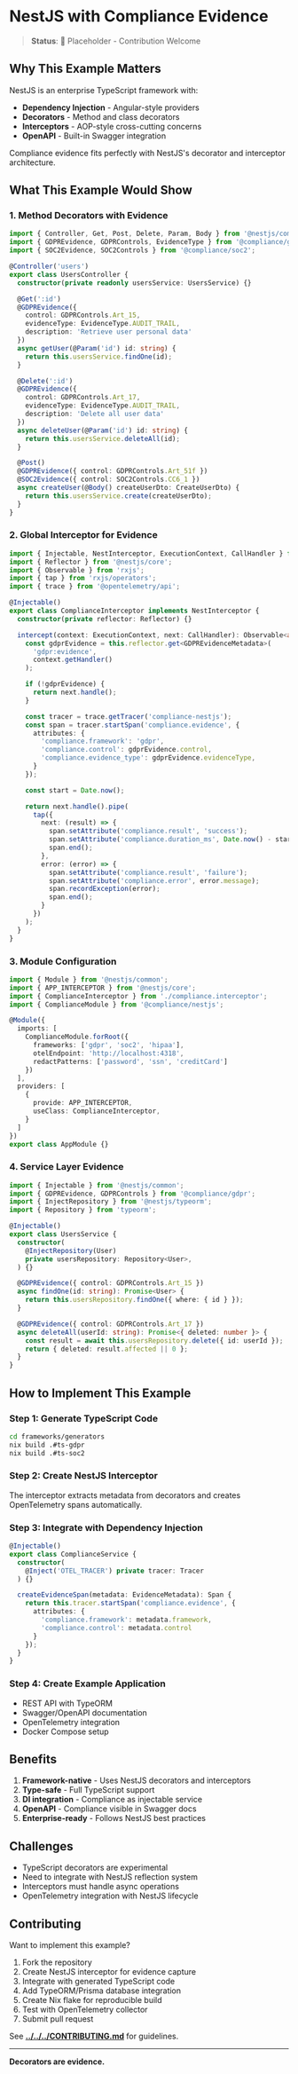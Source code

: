 # NestJS with Compliance Evidence

> **Status**: 📝 Placeholder - Contribution Welcome

## Why This Example Matters

NestJS is an enterprise TypeScript framework with:
- **Dependency Injection** - Angular-style providers
- **Decorators** - Method and class decorators
- **Interceptors** - AOP-style cross-cutting concerns
- **OpenAPI** - Built-in Swagger integration

Compliance evidence fits perfectly with NestJS's decorator and interceptor architecture.

## What This Example Would Show

### 1. Method Decorators with Evidence

```typescript
import { Controller, Get, Post, Delete, Param, Body } from '@nestjs/common';
import { GDPREvidence, GDPRControls, EvidenceType } from '@compliance/gdpr';
import { SOC2Evidence, SOC2Controls } from '@compliance/soc2';

@Controller('users')
export class UsersController {
  constructor(private readonly usersService: UsersService) {}

  @Get(':id')
  @GDPREvidence({
    control: GDPRControls.Art_15,
    evidenceType: EvidenceType.AUDIT_TRAIL,
    description: 'Retrieve user personal data'
  })
  async getUser(@Param('id') id: string) {
    return this.usersService.findOne(id);
  }

  @Delete(':id')
  @GDPREvidence({
    control: GDPRControls.Art_17,
    evidenceType: EvidenceType.AUDIT_TRAIL,
    description: 'Delete all user data'
  })
  async deleteUser(@Param('id') id: string) {
    return this.usersService.deleteAll(id);
  }

  @Post()
  @GDPREvidence({ control: GDPRControls.Art_51f })
  @SOC2Evidence({ control: SOC2Controls.CC6_1 })
  async createUser(@Body() createUserDto: CreateUserDto) {
    return this.usersService.create(createUserDto);
  }
}
```

### 2. Global Interceptor for Evidence

```typescript
import { Injectable, NestInterceptor, ExecutionContext, CallHandler } from '@nestjs/common';
import { Reflector } from '@nestjs/core';
import { Observable } from 'rxjs';
import { tap } from 'rxjs/operators';
import { trace } from '@opentelemetry/api';

@Injectable()
export class ComplianceInterceptor implements NestInterceptor {
  constructor(private reflector: Reflector) {}

  intercept(context: ExecutionContext, next: CallHandler): Observable<any> {
    const gdprEvidence = this.reflector.get<GDPREvidenceMetadata>(
      'gdpr:evidence',
      context.getHandler()
    );

    if (!gdprEvidence) {
      return next.handle();
    }

    const tracer = trace.getTracer('compliance-nestjs');
    const span = tracer.startSpan('compliance.evidence', {
      attributes: {
        'compliance.framework': 'gdpr',
        'compliance.control': gdprEvidence.control,
        'compliance.evidence_type': gdprEvidence.evidenceType,
      }
    });

    const start = Date.now();

    return next.handle().pipe(
      tap({
        next: (result) => {
          span.setAttribute('compliance.result', 'success');
          span.setAttribute('compliance.duration_ms', Date.now() - start);
          span.end();
        },
        error: (error) => {
          span.setAttribute('compliance.result', 'failure');
          span.setAttribute('compliance.error', error.message);
          span.recordException(error);
          span.end();
        }
      })
    );
  }
}
```

### 3. Module Configuration

```typescript
import { Module } from '@nestjs/common';
import { APP_INTERCEPTOR } from '@nestjs/core';
import { ComplianceInterceptor } from './compliance.interceptor';
import { ComplianceModule } from '@compliance/nestjs';

@Module({
  imports: [
    ComplianceModule.forRoot({
      frameworks: ['gdpr', 'soc2', 'hipaa'],
      otelEndpoint: 'http://localhost:4318',
      redactPatterns: ['password', 'ssn', 'creditCard']
    })
  ],
  providers: [
    {
      provide: APP_INTERCEPTOR,
      useClass: ComplianceInterceptor,
    }
  ]
})
export class AppModule {}
```

### 4. Service Layer Evidence

```typescript
import { Injectable } from '@nestjs/common';
import { GDPREvidence, GDPRControls } from '@compliance/gdpr';
import { InjectRepository } from '@nestjs/typeorm';
import { Repository } from 'typeorm';

@Injectable()
export class UsersService {
  constructor(
    @InjectRepository(User)
    private usersRepository: Repository<User>,
  ) {}

  @GDPREvidence({ control: GDPRControls.Art_15 })
  async findOne(id: string): Promise<User> {
    return this.usersRepository.findOne({ where: { id } });
  }

  @GDPREvidence({ control: GDPRControls.Art_17 })
  async deleteAll(userId: string): Promise<{ deleted: number }> {
    const result = await this.usersRepository.delete({ id: userId });
    return { deleted: result.affected || 0 };
  }
}
```

## How to Implement This Example

### Step 1: Generate TypeScript Code

```bash
cd frameworks/generators
nix build .#ts-gdpr
nix build .#ts-soc2
```

### Step 2: Create NestJS Interceptor

The interceptor extracts metadata from decorators and creates OpenTelemetry spans automatically.

### Step 3: Integrate with Dependency Injection

```typescript
@Injectable()
export class ComplianceService {
  constructor(
    @Inject('OTEL_TRACER') private tracer: Tracer
  ) {}

  createEvidenceSpan(metadata: EvidenceMetadata): Span {
    return this.tracer.startSpan('compliance.evidence', {
      attributes: {
        'compliance.framework': metadata.framework,
        'compliance.control': metadata.control
      }
    });
  }
}
```

### Step 4: Create Example Application

- REST API with TypeORM
- Swagger/OpenAPI documentation
- OpenTelemetry integration
- Docker Compose setup

## Benefits

1. **Framework-native** - Uses NestJS decorators and interceptors
2. **Type-safe** - Full TypeScript support
3. **DI integration** - Compliance as injectable service
4. **OpenAPI** - Compliance visible in Swagger docs
5. **Enterprise-ready** - Follows NestJS best practices

## Challenges

- TypeScript decorators are experimental
- Need to integrate with NestJS reflection system
- Interceptors must handle async operations
- OpenTelemetry integration with NestJS lifecycle

## Contributing

Want to implement this example?

1. Fork the repository
2. Create NestJS interceptor for evidence capture
3. Integrate with generated TypeScript code
4. Add TypeORM/Prisma database integration
5. Create Nix flake for reproducible build
6. Test with OpenTelemetry collector
7. Submit pull request

See **[../../../CONTRIBUTING.md](../../../CONTRIBUTING.md)** for guidelines.

---

**Decorators are evidence.**

